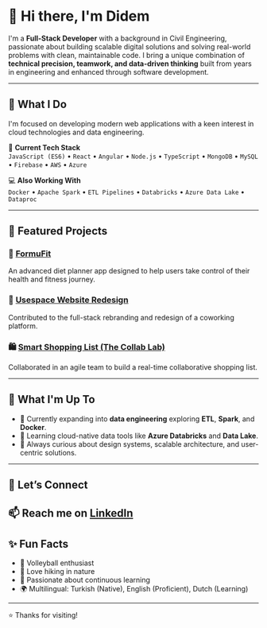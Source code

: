 # 👋 Hi there, I'm Didem

I'm a **Full-Stack Developer** with a background in Civil Engineering, passionate about building scalable digital solutions and solving real-world problems with clean, maintainable code. I bring a unique combination of **technical precision, teamwork, and data-driven thinking** built from years in engineering and enhanced through software development.

---

## 🚀 What I Do

I'm focused on developing modern web applications with a keen interest in cloud technologies and data engineering.

🔧 **Current Tech Stack**  
`JavaScript (ES6)` • `React` • `Angular` • `Node.js` • `TypeScript` • `MongoDB` • `MySQL` • `Firebase` • `AWS` • `Azure`

💻 **Also Working With**  
`Docker` • `Apache Spark` • `ETL Pipelines` • `Databricks` • `Azure Data Lake` • `Dataproc`

---

## 📂 Featured Projects

### 🥒 [FormuFit](https://formufit.netlify.app/) 
An advanced diet planner app designed to help users take control of their health and fitness journey.

### 💼 [Usespace Website Redesign](https://github.com/didemydn/usespace) 
Contributed to the full-stack rebranding and redesign of a coworking platform. 

### 🛍️ [Smart Shopping List (The Collab Lab)](https://github.com/the-collab-lab/tcl-78-smart-shopping-list) 
Collaborated in an agile team to build a real-time collaborative shopping list. 

---

## 🌱 What I'm Up To

- 🔭 Currently expanding into **data engineering** exploring **ETL**, **Spark**, and **Docker**.
- 🧠 Learning cloud-native data tools like **Azure Databricks** and **Data Lake**.
- 💬 Always curious about design systems, scalable architecture, and user-centric solutions.

---

## 🤝 Let’s Connect

📫 Reach me on **[LinkedIn](https://www.linkedin.com/in/didem-aydin-cakir/)**  
---

## ✨ Fun Facts

- 🏐 Volleyball enthusiast  
- 🌿 Love hiking in nature  
- 📘 Passionate about continuous learning  
- 🌍 Multilingual: Turkish (Native), English (Proficient), Dutch (Learning)

---
⭐️ Thanks for visiting!  
